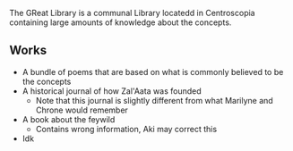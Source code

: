The GReat Library is a communal Library locatedd in Centroscopia containing large amounts of knowledge about the concepts.

## Works
- A bundle of poems that are based on what is commonly believed to be the concepts
- A historical journal of how Zal'Aata was founded
	- Note that this journal is slightly different from what Marilyne and Chrone would remember
- A book about the feywild
	- Contains wrong information, Aki may correct this
- Idk